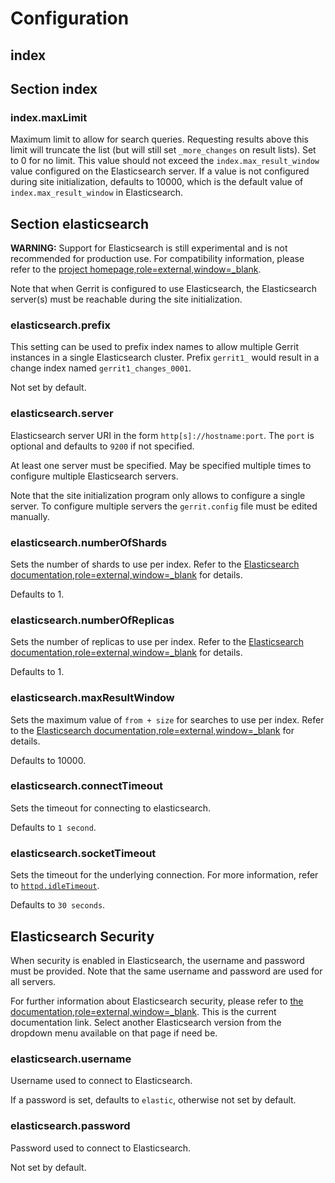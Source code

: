 # **Configuration**

## **index**

## **Section index**

### **index.maxLimit**

Maximum limit to allow for search queries. Requesting results above this limit will truncate the
list (but will still set `_more_changes` on result lists). Set to 0 for no limit. This value
should not exceed the `index.max_result_window` value configured on the Elasticsearch server. If a
value is not configured during site initialization, defaults to 10000, which is the default value
of `index.max_result_window` in Elasticsearch.

## **Section elasticsearch**

**WARNING:** Support for Elasticsearch is still experimental and is not recommended for production
use. For compatibility information, please refer to the [project homepage,role=external,window=_blank](https://www.gerritcodereview.com/elasticsearch.html).

Note that when Gerrit is configured to use Elasticsearch, the Elasticsearch
server(s) must be reachable during the site initialization.

### **elasticsearch.prefix**

This setting can be used to prefix index names to allow multiple Gerrit instances in a single
Elasticsearch cluster. Prefix `gerrit1_` would result in a change index named
`gerrit1_changes_0001`.

Not set by default.

### **elasticsearch.server**

Elasticsearch server URI in the form `http[s]://hostname:port`. The `port` is optional and defaults
to `9200` if not specified.

At least one server must be specified. May be specified multiple times to configure multiple
Elasticsearch servers.

Note that the site initialization program only allows to configure a single
server. To configure multiple servers the `gerrit.config` file must be edited
manually.

### **elasticsearch.numberOfShards**

Sets the number of shards to use per index. Refer to the
[Elasticsearch documentation,role=external,window=_blank](https://www.elastic.co/guide/en/elasticsearch/reference/current/index-modules.html#_static_index_settings) for details.

Defaults to 1.

### **elasticsearch.numberOfReplicas**

Sets the number of replicas to use per index. Refer to the
[Elasticsearch documentation,role=external,window=_blank](https://www.elastic.co/guide/en/elasticsearch/reference/current/index-modules.html#dynamic-index-settings) for details.

Defaults to 1.

### **elasticsearch.maxResultWindow**

Sets the maximum value of `from + size` for searches to use per index. Refer to the
[Elasticsearch documentation,role=external,window=_blank](https://www.elastic.co/guide/en/elasticsearch/reference/current/index-modules.html#dynamic-index-settings) for details.

Defaults to 10000.

### **elasticsearch.connectTimeout**

Sets the timeout for connecting to elasticsearch.

Defaults to `1 second`.

### **elasticsearch.socketTimeout**

Sets the timeout for the underlying connection. For more information, refer to
[`httpd.idleTimeout`](#httpd.idleTimeout).

Defaults to `30 seconds`.

## **Elasticsearch Security**

When security is enabled in Elasticsearch, the username and password must be provided. Note that
the same username and password are used for all servers.

For further information about Elasticsearch security, please refer to
[the documentation,role=external,window=_blank](https://www.elastic.co/guide/en/elasticsearch/reference/current/security-getting-started.html). This is the current documentation link. Select another Elasticsearch version from the dropdown menu available on that page if need be.

### **elasticsearch.username**

Username used to connect to Elasticsearch.

If a password is set, defaults to `elastic`, otherwise not set by default.

### **elasticsearch.password**

Password used to connect to Elasticsearch.

Not set by default.
